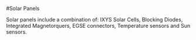 #Solar Panels

Solar panels include a combination of: IXYS Solar Cells, Blocking Diodes, Integrated Magnetorquers, EGSE connectors, Temperature sensors and Sun sensors.